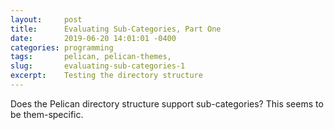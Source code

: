 ```yaml
---
layout:     post
title:      Evaluating Sub-Categories, Part One
date:       2019-06-20 14:01:01 -0400
categories: programming
tags:       pelican, pelican-themes, 
slug:       evaluating-sub-categories-1
excerpt:    Testing the directory structure
---
```


Does the Pelican directory structure support sub-categories?  This seems to be them-specific.

